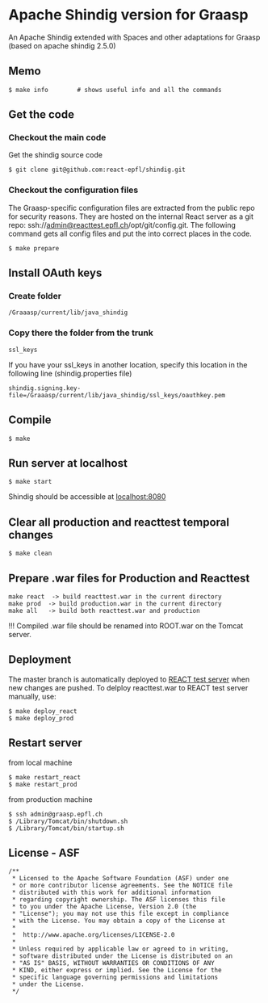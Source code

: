 # Apache Shindig version for Graasp

An Apache Shindig extended with Spaces and other adaptations
for Graasp (based on apache shindig 2.5.0)

## Memo

    $ make info        # shows useful info and all the commands


## Get the code


### Checkout the main code
Get the shindig source code

    $ git clone git@github.com:react-epfl/shindig.git

### Checkout the configuration files

The Graasp-specific configuration files are extracted from the public repo for security reasons. They are hosted on the internal React server as a git repo: ssh://admin@reacttest.epfl.ch/opt/git/config.git. The following command gets all config files and put the into correct places in the code.

    $ make prepare

## Install OAuth keys

### Create folder

    /Graaasp/current/lib/java_shindig
    
### Copy there the folder from the trunk

    ssl_keys
    
If you have your ssl_keys in another location, specify this location in the following line (shindig.properties file)

    shindig.signing.key-file=/Graaasp/current/lib/java_shindig/ssl_keys/oauthkey.pem

## Compile

    $ make

## Run server at localhost

    $ make start

Shindig should be accessible at [localhost:8080](http://localhost:8080)

## Clear all production and reacttest temporal changes
  
    $ make clean

## Prepare .war files for Production and Reacttest

    make react  -> build reacttest.war in the current directory
    make prod  -> build production.war in the current directory
    make all   -> build both reacttest.war and production
    
!!! Compiled .war file should be renamed into ROOT.war on the Tomcat server.

## Deployment
The master branch is automatically deployed to [REACT test server](http://reacttest.epfl.ch) when new changes
are pushed. To delploy reacttest.war to REACT test server manually, use:

    $ make deploy_react
    $ make deploy_prod

## Restart server
from local machine

    $ make restart_react
    $ make restart_prod

from production machine

    $ ssh admin@graasp.epfl.ch
    $ /Library/Tomcat/bin/shutdown.sh
    $ /Library/Tomcat/bin/startup.sh

## License - ASF
```
/**
 * Licensed to the Apache Software Foundation (ASF) under one
 * or more contributor license agreements. See the NOTICE file
 * distributed with this work for additional information
 * regarding copyright ownership. The ASF licenses this file
 * to you under the Apache License, Version 2.0 (the
 * "License"); you may not use this file except in compliance
 * with the License. You may obtain a copy of the License at
 * 
 *  http://www.apache.org/licenses/LICENSE-2.0
 *
 * Unless required by applicable law or agreed to in writing,
 * software distributed under the License is distributed on an
 * "AS IS" BASIS, WITHOUT WARRANTIES OR CONDITIONS OF ANY
 * KIND, either express or implied. See the License for the
 * specific language governing permissions and limitations
 * under the License.
 */
```
    
